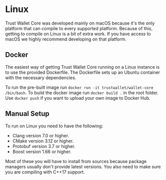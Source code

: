 # Linux

Trust Wallet Core was developed mainly on macOS because it's the only platform that can compile to every supported platform. Because of this, getting to compile on Linux is a bit of extra work. If you have access to macOS we highly recommend developing on that platform.

## Docker

The easiest way of getting Trust Wallet Core running on a Linux instance is to use the provided Dockerfile. The Dockerfile sets up an Ubuntu container with the necessary dependencies.

To run the pre-built image run `docker run -it trustwallet/wallet-core /bin/bash`. To build the docker image run `docker build .` in the root folder. Use `docker push` if you want to upload your own image to Docker Hub.

## Manual Setup

To run on Linux you need to have the following:

* Clang version 7.0 or higher.
* CMake version 3.12 or higher.
* Protobuf version 3.7 or higher.
* Boost version 1.66 or higher.

Most of these you will have to install from sources because package managers usually don't provide latest versions. You also need to make sure you are compiling with C++17 support.

